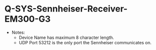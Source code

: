 # Q-SYS-Sennheiser-Receiver-EM300-G3

- Notes:
  - Device Name has maximum 8 character length.
  - UDP Port 53212 is the only port the Sennheiser communicates on.
